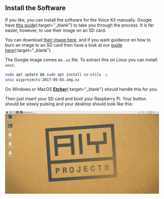 ## Install the Software

If you like, you can install the software for the Voice Kit manually. Google have [this guide](https://aiyprojects.withgoogle.com/voice/#makers-guide){:target="_blank"} to take you through the process. It is far easier, however, to use their image on an SD card.

You can download [their image here](https://dl.google.com/dl/aiyprojects/voice/aiyprojects-latest.img.xz), and if you want guidance on how to burn an image to an SD card then have a look at our [guide here](https://www.raspberrypi.org/learning/software-guide/quickstart/){:target="_blank"}

The Google image comes as `.xz` file. To extract this on Linux you can install `unxz`.

``` bash
sudo apt update && sudo apt install zx-utils -y
unxz aiyprojects-2017-05-03.img.xz
```

On Windows or MacOS [**Etcher**](https://etcher.io/){:target="_blank"} should handle this for you.

Then just insert your SD card and boot your Raspberry Pi. Your button should be slowly  pulsing and your desktop should look like this:

![desktop](images/desktop.png)
